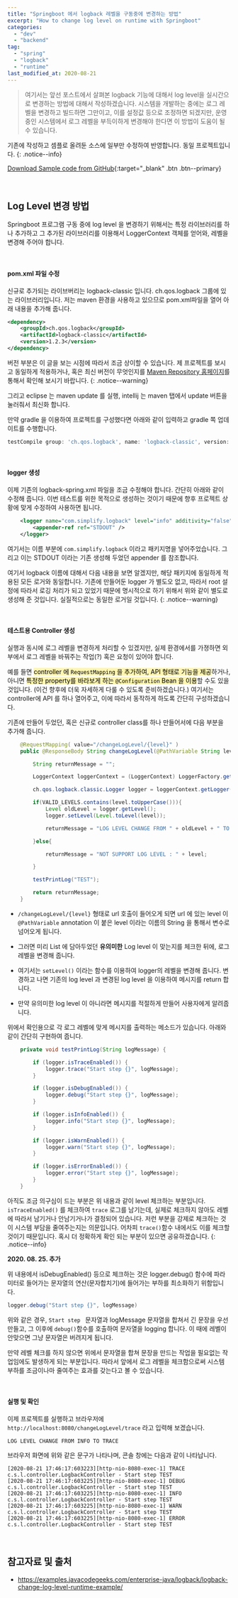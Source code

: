 ```yaml
---
title: "Springboot 에서 logback 레벨을 구동중에 변경하는 방법"
excerpt: "How to change log level on runtime with Springboot"
categories:
  - "dev"
  - "backend"
tag:
  - "spring"
  - "logback"
  - "runtime"
last_modified_at: 2020-08-21
---
```


> 여기서는 앞선 포스트에서 살펴본 logback 기능에 대해서 log level을 실시간으로 변경하는 방법에 대해서 작성하겠습니다. 시스템을 개발하는 중에는 로그 레벨을 변경하고 빌드하면 그만이고, 이를 설정값 등으로 조정하면 되겠지만, 운영중인 시스템에서 로그 레벨을 부득이하게 변경해야 한다면 이 방법이 도움이 될 수 있습니다.

기존에 작성하고 셈플로 올려둔 소스에 일부만 수정하여 반영합니다. 동일 프로젝트입니다.
{: .notice--info}

[Download Sample code from GitHub](https://github.com/Simplify-Criss/SampleProjects/tree/master/logback){:target="_blank" .btn .btn--primary}

<br/>

## Log Level 변경 방법

Springboot 프로그램 구동 중에 log level 을 변경하기 위해서는 특정 라이브러리를 하나 추가하고 그 추가된 라이브러리를 이용해서 LoggerContext 객체를 얻어와, 레벨을 변경해 주어야 합니다.

<br/>

#### pom.xml 파일 수정

신규로 추가되는 라이브버리는 logback-classic 입니다. ch.qos.logback 그룹에 있는 라이브러리입니다. 저는 maven 환경을 사용하고 있으므로 pom.xml파일을 열어 아래 내용을 추가해 줍니다.

```xml
<dependency>
	<groupId>ch.qos.logback</groupId>
	<artifactId>logback-classic</artifactId>
	<version>1.2.3</version>
</dependency>
```

버전 부분은 이 글을 보는 시점에 따라서 조금 상이할 수 있습니다. 제 프로젝트를 보시고 동일하게 적용하거나, 혹은 최신 버전이 무엇인지를 [Maven Repository 홈페이지](https://mvnrepository.com/artifact/ch.qos.logback/logback-classic)를 통해서 확인해 보시기 바랍니다. 
{: .notice--warning}

그리고 eclipse 는 maven update 를 실행, intellij 는 maven 탭에서 update 버튼을 눌러줘서 최신화 합니다.

만약 gradle 을 이용하여 프로젝트를 구성했다면 아래와 같이 입력하고 gradle 쪽 업데이트를 수행합니다. 

```gradle
testCompile group: 'ch.qos.logback', name: 'logback-classic', version: '1.2.3'
```

<br/>

#### logger 생성

이제 기존의 logback-spring.xml 파일을 조금 수정해야 합니다. 간단히 아래와 같이 수정해 줍니다. 이번 테스트를 위한 목적으로 생성하는 것이기 때문에 향후 프로젝트 상황에 맞게 수정하여 사용하면 됩니다.

```xml
    <logger name="com.simplify.logback" level="info" additivity="false">
        <appender-ref ref="STDOUT" />
    </logger>
```

여기서는 이름 부분에 `com.simplify.logback` 이라고 패키지명을 넣어주었습니다. 그리고 이는 STDOUT 이라는 기존 생성해 두었던 appender 를 참조합니다.

여기서 logback 이름에 대해서 다음 내용을 보면 알겠지만, 해당 패키지에 동일하게 적용된 모든 로거와 동일합니다. 기존에 만들어둔 logger 가 별도오 없고, 따라서 root 설정에 따라서 로깅 처리가 되고 있었기 때문에 명시적으로 하기 위해서 위와 같이 별도로 생성해 준 것입니다. 실질적으로는 동일한 로거일 것입니다. 
{: .notice--warning}

<br/>

#### 테스트용 Controller 생성

실행과 동시에 로그 레벨을 변경하게 처리할 수 있겠지만, 실제 환경에서를 가졍하면 외부에서 로그 레벨을 바꿔주는 작업(?) 혹은 요청이 있어야 합니다. 

예를 들면 <mark style='background-color: #fff5b1'>controller 에 `RequestMapping` 을 추가하여, API 형태로 기능을 제공</mark>하거나, 아니면 <mark style='background-color: #fff5b1'>특정한 property를 바라보게 하는 `@Configuration` Bean 을 이용</mark>할 수도 있을 것입니다. (이건 향후에 더욱 자세하게 다룰 수 있도록 준비하겠습니다.) 여기서는 controller에 API 를 하나 열어주고, 이에 따라서 동작하게 하도록 간단히 구성하겠습니다.

기존에 만들어 두었던, 혹은 신규로 controller class를 하나 만들어서에 다음 부분을 추가해 줍니다. 

```java
    @RequestMapping( value="/changeLogLevel/{level}" )
    public @ResponseBody String changeLogLevel(@PathVariable String level){

        String returnMessage = "";

        LoggerContext loggerContext = (LoggerContext) LoggerFactory.getILoggerFactory();

        ch.qos.logback.classic.Logger logger = loggerContext.getLogger("com.simplify.logback");

        if(VALID_LEVELS.contains(level.toUpperCase())){
            Level oldLevel = logger.getLevel();
            logger.setLevel(Level.toLevel(level));

            returnMessage = "LOG LEVEL CHANGE FROM " + oldLevel + " TO " + logger.getLevel();

        }else{

            returnMessage = "NOT SUPPORT LOG LEVEL : " + level;

        }

        testPrintLog("TEST");

        return returnMessage;
    }
```

- `/changeLogLevel/{level}` 형태로 url 호출이 들어오게 되면 url 에 있는 level 이 `@PathVariable` annotation 이 붙은 level 이라는 이름의 String 을 통해서 변수로 넘어오게 됩니다. 

- 그러면 미리 List 에 담아두었던 **유의미한** Log level 이 맞는지를 체크한 뒤에, 로그 레벨을 변경해 줍니다.

- 여기서는 `setLevel()` 이라는 함수를 이용하여 logger의 레벨을 변경해 줍니다. 변경하고 나면 기존의 log level 과 변경된 log level 을 이용하여 메시지를 return 합니다.

- 만약 유의미한 log level 이 아니라면 메시지를 적절하게 만들어 사용자에게 알려줍니다.

위에서 확인용으로 각 로그 레벨에 맞게 메시지를 출력하는 메소드가 있습니다. 아래와 같이 간단히 구현하여 줍니다. 

```java
    private void testPrintLog(String logMessage) {

        if (logger.isTraceEnabled()) {
            logger.trace("Start step {}", logMessage);
        }

        if (logger.isDebugEnabled()) {
            logger.debug("Start step {}", logMessage);
        }

        if (logger.isInfoEnabled()) {
            logger.info("Start step {}", logMessage);
        }

        if (logger.isWarnEnabled()) {
            logger.warn("Start step {}", logMessage);
        }

        if (logger.isErrorEnabled()) {
            logger.error("Start step {}", logMessage);
        }
    }
```

아직도 조금 의구심이 드는 부분은 위 내용과 같이 level 체크하는 부분입니다. `isTraceEnabled()` 를 체크하여 `trace` 로그를 남기는데, 실제로 체크하지 않아도 레벨에 따라서 남기거나 안남기거나가 결정되어 있습니다. 저런 부분을 강제로 체크하는 것이 시스템 부담을 줄여주는지는 의문입니다. 어차피 `trace()`함수 내에서도 이를 체크할 것이기 때문입니다. 혹시 더 정확하게 확인 되는 부분이 있으면 공유하겠습니다. 
{: .notice--info}

**2020. 08. 25. 추가**

위 내용에서 isDebugEnabled() 등으로 체크하는 것은 logger.debug() 함수에 파라미터로 들어가는 문자열의 연산(문자합치기)에 들어가는 부하를 최소화하기 위함입니다. 

```java
logger.debug("Start step {}", logMessage)
```

위와 같은 경우, `Start step ` 문자열과 logMessage 문자열을 합쳐서 긴 문장을 우선 만들고, 그 이후에 `debug()`함수를 호출하여 문자열을 logging 합니다. 이 때에 레벨이 안맞으면 그냥 문자열은 버려지게 됩니다. 

만약 레벨 체크를 하지 않으면 위에서 문자열을 합쳐 문장을 만드는 작업을 필요없는 작업임에도 발생하게 되는 부분입니다. 따라서 앞에서 로그 레벨을 체크함으로써 시스템 부하를 조금이나마 줄여주는 효과를 갖는다고 볼 수 있습니다. 

<br/>

#### 실행 및 확인

이제 프로젝트를 실행하고 브라우저에 `http://localhost:8080/changeLogLevel/trace` 라고 입력해 보겠습니다. 

```
LOG LEVEL CHANGE FROM INFO TO TRACE
```

브라우저 화면에 위와 같은 문구가 나타나며, 콘솔 창에는 다음과 같이 나타납니다.

```log
[2020-08-21 17:46:17:603223][http-nio-8080-exec-1] TRACE c.s.l.controller.LogbackController - Start step TEST
[2020-08-21 17:46:17:603225][http-nio-8080-exec-1] DEBUG c.s.l.controller.LogbackController - Start step TEST
[2020-08-21 17:46:17:603225][http-nio-8080-exec-1] INFO  c.s.l.controller.LogbackController - Start step TEST
[2020-08-21 17:46:17:603225][http-nio-8080-exec-1] WARN  c.s.l.controller.LogbackController - Start step TEST
[2020-08-21 17:46:17:603225][http-nio-8080-exec-1] ERROR c.s.l.controller.LogbackController - Start step TEST
```

<br/>

## 참고자료 및 출처

- https://examples.javacodegeeks.com/enterprise-java/logback/logback-change-log-level-runtime-example/